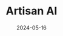 ---  
layout: startup_page  
title: "Artisan AI"  
id: "artisan.co"  
permalink: "/artisanaiartisan.co05162024/"  
website: "https://www.artisan.co/"  
funding_round: ""  
funding_amount: "$7.3M"  
investors: ""  
about: "Artisan AI builds AI employees and software for enterprise companies. Their platform aims to replace the entire SaaS stack, allowing humans and AI to collaborate seamlessly. They offer AI-powered solutions for various go-to-market functions, such as business development and marketing."  
markets: "AI, SaaS, Artificial Intelligence (AI), Information Technology, Internet, Software"  
hq: "San Francisco, California, United States"  
founded_year: "2023"  
linkedin: "https://www.linkedin.com/company/artisanai"  
twitter: "https://twitter.com/getartisanai"  
instagram: ""  
facebook: ""  
crunchbase: "https://www.crunchbase.com/organization/artisan-ai"  
pitchbook: "https://pitchbook.com/profiles/company/539200-36"  

date_display: "16-May-2024"  
date: "2024-05-16"

# SEO Optimization  
meta_title: "Artisan AI -  Funding ($7.3M)"  
meta_description: "Artisan AI, Artisan AI builds AI employees and software for enterprise companies. Their platform aims to replace the entire SaaS stack, allowing humans and AI to ..."  
meta_keywords: "Artisan AI, AI, SaaS, Artificial Intelligence (AI), Information Technology, Internet, Software,  funding"  
canonical_url: "https://startup.projectstartups.com/artisanaiartisan.co05162024/"  
---
